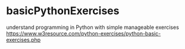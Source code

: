 # basicPythonExercises
understand programming in Python with simple manageable exercises
https://www.w3resource.com/python-exercises/python-basic-exercises.php
